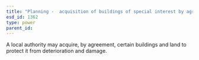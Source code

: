 ```yaml
---
title: "Planning -  acquisition of buildings of special interest by agreement"
esd_id: 1362
type: power
parent_id:  
---
```


A local authority may acquire, by agreement, certain buildings and land to protect it from deterioration and damage.

